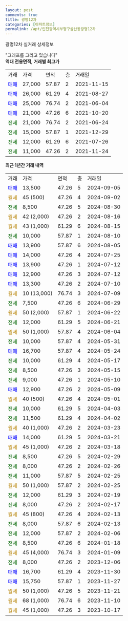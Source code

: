 ```yaml
---
layout: post
comments: true
title: 광명12차
categories: [아파트정보]
permalink: /apt/인천광역시부평구삼산동광명12차
---
```


광명12차 실거래 상세정보

<script type="text/javascript">
  google.charts.load('current', {'packages':['line', 'corechart']});
  google.charts.setOnLoadCallback(drawChart);

  function drawChart() {
    var data = new google.visualization.DataTable();
    data.addColumn('date', '거래일');
    data.addColumn('number', "매매");
    data.addColumn('number', "전세");
    data.addColumn('number', "전매");

    data.addRows([[new Date(Date.parse("2024-09-05")), 13500, null, null], [new Date(Date.parse("2024-09-02")), null, null, null], [new Date(Date.parse("2024-08-30")), null, 8500, null], [new Date(Date.parse("2024-08-16")), null, null, null], [new Date(Date.parse("2024-08-15")), null, null, null], [new Date(Date.parse("2024-08-10")), null, 10000, null], [new Date(Date.parse("2024-08-05")), 13900, null, null], [new Date(Date.parse("2024-07-25")), 14000, null, null], [new Date(Date.parse("2024-07-12")), 13900, null, null], [new Date(Date.parse("2024-07-12")), 12900, null, null], [new Date(Date.parse("2024-07-10")), 13300, null, null], [new Date(Date.parse("2024-07-09")), null, null, null], [new Date(Date.parse("2024-06-29")), null, 7500, null], [new Date(Date.parse("2024-06-22")), null, null, null], [new Date(Date.parse("2024-06-21")), null, 12000, null], [new Date(Date.parse("2024-06-04")), null, null, null], [new Date(Date.parse("2024-05-31")), null, 10000, null], [new Date(Date.parse("2024-05-24")), 16700, null, null], [new Date(Date.parse("2024-05-17")), null, 10000, null], [new Date(Date.parse("2024-05-15")), null, 8500, null], [new Date(Date.parse("2024-05-10")), null, 9000, null], [new Date(Date.parse("2024-05-09")), 12900, null, null], [new Date(Date.parse("2024-05-01")), null, null, null], [new Date(Date.parse("2024-04-03")), null, 10000, null], [new Date(Date.parse("2024-04-02")), null, 11500, null], [new Date(Date.parse("2024-03-23")), null, null, null], [new Date(Date.parse("2024-03-21")), 14000, null, null], [new Date(Date.parse("2024-03-18")), null, null, null], [new Date(Date.parse("2024-02-29")), null, 8500, null], [new Date(Date.parse("2024-02-26")), null, 8000, null], [new Date(Date.parse("2024-02-25")), null, 11000, null], [new Date(Date.parse("2024-02-25")), null, null, null], [new Date(Date.parse("2024-02-19")), null, 12000, null], [new Date(Date.parse("2024-02-17")), null, 8000, null], [new Date(Date.parse("2024-02-13")), null, null, null], [new Date(Date.parse("2024-02-13")), null, 8000, null], [new Date(Date.parse("2024-02-06")), null, 12000, null], [new Date(Date.parse("2024-01-18")), null, 8500, null], [new Date(Date.parse("2024-01-09")), null, null, null], [new Date(Date.parse("2023-12-06")), null, 8000, null], [new Date(Date.parse("2023-11-30")), 16700, null, null], [new Date(Date.parse("2023-11-27")), 15750, null, null], [new Date(Date.parse("2023-11-21")), null, null, null], [new Date(Date.parse("2023-11-10")), null, null, null], [new Date(Date.parse("2023-10-17")), null, null, null]]);

    var options = {
      hAxis: {
        format: 'yyyy/MM/dd'
      },    
      lineWidth: 0,
      pointsVisible: true,    
      title: '최근 1년간 유형별 실거래가 분포',
      legend: { position: 'bottom' }
    };

    var formatter = new google.visualization.NumberFormat({pattern:'###,###'} );
    formatter.format(data, 1);
    formatter.format(data, 2);
    
    setTimeout(function() {
        var chart = new google.visualization.LineChart(document.getElementById('columnchart_material'));
        chart.draw(data, (options));
        document.getElementById('loading').style.display = 'none';
    }, 200);
  }
</script>


<div id="loading" style="z-index:20; display: block; margin-left: 0px">"그래프를 그리고 있습니다"</div>
<div id="columnchart_material" style="width: 95%; margin-left: 0px; display: block"></div>
<!-- contents start -->
<b>역대 전용면적, 거래별 최고가</b>
<table class="sortable">
    <tr>
      <td>거래</td>
      <td>가격</td>
      <td>면적</td>
      <td>층</td>
      <td>거래일</td>
    </tr>
        <tr>
          <td><a style="color: blue">매매</a></td>
          <td>27,000</td>
          <td>57.87</td>
          <td>2</td>
          <td>2021-11-15</td>
        </tr>            <tr>
          <td><a style="color: blue">매매</a></td>
          <td>26,000</td>
          <td>61.29</td>
          <td>4</td>
          <td>2021-08-27</td>
        </tr>            <tr>
          <td><a style="color: blue">매매</a></td>
          <td>25,000</td>
          <td>76.74</td>
          <td>2</td>
          <td>2021-06-04</td>
        </tr>            <tr>
          <td><a style="color: blue">매매</a></td>
          <td>21,000</td>
          <td>47.26</td>
          <td>6</td>
          <td>2021-10-20</td>
        </tr>        
        <tr>
              <td><a style="color: darkgreen">전세</a></td>
              <td>21,000</td>
              <td>76.74</td>
              <td>2</td>
              <td>2021-06-24</td>
            </tr>            <tr>
              <td><a style="color: darkgreen">전세</a></td>
              <td>15,000</td>
              <td>57.87</td>
              <td>1</td>
              <td>2021-12-29</td>
            </tr>            <tr>
              <td><a style="color: darkgreen">전세</a></td>
              <td>12,000</td>
              <td>61.29</td>
              <td>6</td>
              <td>2021-07-26</td>
            </tr>            <tr>
              <td><a style="color: darkgreen">전세</a></td>
              <td>11,000</td>
              <td>47.26</td>
              <td>2</td>
              <td>2021-11-24</td>
            </tr>        
    
</table>

<b>최근 1년간 거래 내역</b>

<table class="sortable">
    <tr>
      <td>거래</td>
      <td>가격</td>
      <td>면적</td>
      <td>층</td>
      <td>거래일</td>
    </tr>
    <tr>
      <td><a style="color: blue">매매</a></td>
      <td>13,500</td>
      <td>47.26</td>
      <td>5</td>
      <td>2024-09-05</td>
    </tr>          <tr>
      <td><a style="color: darkgoldenrod">월세</a></td>
      <td>45 (500)</td>
      <td>47.26</td>
      <td>4</td>
      <td>2024-09-02</td>
    </tr>          <tr>
      <td><a style="color: darkgreen">전세</a></td>
      <td>8,500</td>
      <td>47.26</td>
      <td>5</td>
      <td>2024-08-30</td>
    </tr>          <tr>
      <td><a style="color: darkgoldenrod">월세</a></td>
      <td>42 (2,000)</td>
      <td>47.26</td>
      <td>2</td>
      <td>2024-08-16</td>
    </tr>          <tr>
      <td><a style="color: darkgoldenrod">월세</a></td>
      <td>43 (1,000)</td>
      <td>61.29</td>
      <td>6</td>
      <td>2024-08-15</td>
    </tr>          <tr>
      <td><a style="color: darkgreen">전세</a></td>
      <td>10,000</td>
      <td>57.87</td>
      <td>1</td>
      <td>2024-08-10</td>
    </tr>          <tr>
      <td><a style="color: blue">매매</a></td>
      <td>13,900</td>
      <td>57.87</td>
      <td>6</td>
      <td>2024-08-05</td>
    </tr>          <tr>
      <td><a style="color: blue">매매</a></td>
      <td>14,000</td>
      <td>47.26</td>
      <td>4</td>
      <td>2024-07-25</td>
    </tr>          <tr>
      <td><a style="color: blue">매매</a></td>
      <td>13,900</td>
      <td>47.26</td>
      <td>1</td>
      <td>2024-07-12</td>
    </tr>          <tr>
      <td><a style="color: blue">매매</a></td>
      <td>12,900</td>
      <td>47.26</td>
      <td>3</td>
      <td>2024-07-12</td>
    </tr>          <tr>
      <td><a style="color: blue">매매</a></td>
      <td>13,300</td>
      <td>47.26</td>
      <td>2</td>
      <td>2024-07-10</td>
    </tr>          <tr>
      <td><a style="color: darkgoldenrod">월세</a></td>
      <td>10 (13,000)</td>
      <td>76.74</td>
      <td>3</td>
      <td>2024-07-09</td>
    </tr>          <tr>
      <td><a style="color: darkgreen">전세</a></td>
      <td>7,500</td>
      <td>47.26</td>
      <td>6</td>
      <td>2024-06-29</td>
    </tr>          <tr>
      <td><a style="color: darkgoldenrod">월세</a></td>
      <td>50 (2,000)</td>
      <td>57.87</td>
      <td>1</td>
      <td>2024-06-22</td>
    </tr>          <tr>
      <td><a style="color: darkgreen">전세</a></td>
      <td>12,000</td>
      <td>61.29</td>
      <td>5</td>
      <td>2024-06-21</td>
    </tr>          <tr>
      <td><a style="color: darkgoldenrod">월세</a></td>
      <td>50 (1,000)</td>
      <td>57.87</td>
      <td>4</td>
      <td>2024-06-04</td>
    </tr>          <tr>
      <td><a style="color: darkgreen">전세</a></td>
      <td>10,000</td>
      <td>57.87</td>
      <td>4</td>
      <td>2024-05-31</td>
    </tr>          <tr>
      <td><a style="color: blue">매매</a></td>
      <td>16,700</td>
      <td>57.87</td>
      <td>4</td>
      <td>2024-05-24</td>
    </tr>          <tr>
      <td><a style="color: darkgreen">전세</a></td>
      <td>10,000</td>
      <td>61.29</td>
      <td>4</td>
      <td>2024-05-17</td>
    </tr>          <tr>
      <td><a style="color: darkgreen">전세</a></td>
      <td>8,500</td>
      <td>47.26</td>
      <td>3</td>
      <td>2024-05-15</td>
    </tr>          <tr>
      <td><a style="color: darkgreen">전세</a></td>
      <td>9,000</td>
      <td>47.26</td>
      <td>1</td>
      <td>2024-05-10</td>
    </tr>          <tr>
      <td><a style="color: blue">매매</a></td>
      <td>12,900</td>
      <td>47.26</td>
      <td>2</td>
      <td>2024-05-09</td>
    </tr>          <tr>
      <td><a style="color: darkgoldenrod">월세</a></td>
      <td>40 (500)</td>
      <td>47.26</td>
      <td>4</td>
      <td>2024-05-01</td>
    </tr>          <tr>
      <td><a style="color: darkgreen">전세</a></td>
      <td>10,000</td>
      <td>61.29</td>
      <td>5</td>
      <td>2024-04-03</td>
    </tr>          <tr>
      <td><a style="color: darkgreen">전세</a></td>
      <td>11,500</td>
      <td>61.29</td>
      <td>4</td>
      <td>2024-04-02</td>
    </tr>          <tr>
      <td><a style="color: darkgoldenrod">월세</a></td>
      <td>40 (1,000)</td>
      <td>47.26</td>
      <td>2</td>
      <td>2024-03-23</td>
    </tr>          <tr>
      <td><a style="color: blue">매매</a></td>
      <td>14,000</td>
      <td>61.29</td>
      <td>5</td>
      <td>2024-03-21</td>
    </tr>          <tr>
      <td><a style="color: darkgoldenrod">월세</a></td>
      <td>45 (1,000)</td>
      <td>47.26</td>
      <td>2</td>
      <td>2024-03-18</td>
    </tr>          <tr>
      <td><a style="color: darkgreen">전세</a></td>
      <td>8,500</td>
      <td>47.26</td>
      <td>5</td>
      <td>2024-02-29</td>
    </tr>          <tr>
      <td><a style="color: darkgreen">전세</a></td>
      <td>8,000</td>
      <td>47.26</td>
      <td>2</td>
      <td>2024-02-26</td>
    </tr>          <tr>
      <td><a style="color: darkgreen">전세</a></td>
      <td>11,000</td>
      <td>57.87</td>
      <td>5</td>
      <td>2024-02-25</td>
    </tr>          <tr>
      <td><a style="color: darkgoldenrod">월세</a></td>
      <td>50 (1,000)</td>
      <td>57.87</td>
      <td>2</td>
      <td>2024-02-25</td>
    </tr>          <tr>
      <td><a style="color: darkgreen">전세</a></td>
      <td>12,000</td>
      <td>61.29</td>
      <td>3</td>
      <td>2024-02-19</td>
    </tr>          <tr>
      <td><a style="color: darkgreen">전세</a></td>
      <td>8,000</td>
      <td>47.26</td>
      <td>2</td>
      <td>2024-02-17</td>
    </tr>          <tr>
      <td><a style="color: darkgoldenrod">월세</a></td>
      <td>45 (800)</td>
      <td>47.26</td>
      <td>4</td>
      <td>2024-02-13</td>
    </tr>          <tr>
      <td><a style="color: darkgreen">전세</a></td>
      <td>8,000</td>
      <td>57.87</td>
      <td>6</td>
      <td>2024-02-13</td>
    </tr>          <tr>
      <td><a style="color: darkgreen">전세</a></td>
      <td>12,000</td>
      <td>57.87</td>
      <td>2</td>
      <td>2024-02-06</td>
    </tr>          <tr>
      <td><a style="color: darkgreen">전세</a></td>
      <td>8,500</td>
      <td>47.26</td>
      <td>6</td>
      <td>2024-01-18</td>
    </tr>          <tr>
      <td><a style="color: darkgoldenrod">월세</a></td>
      <td>45 (4,000)</td>
      <td>76.74</td>
      <td>3</td>
      <td>2024-01-09</td>
    </tr>          <tr>
      <td><a style="color: darkgreen">전세</a></td>
      <td>8,000</td>
      <td>47.26</td>
      <td>2</td>
      <td>2023-12-06</td>
    </tr>          <tr>
      <td><a style="color: blue">매매</a></td>
      <td>16,700</td>
      <td>61.29</td>
      <td>4</td>
      <td>2023-11-30</td>
    </tr>          <tr>
      <td><a style="color: blue">매매</a></td>
      <td>15,750</td>
      <td>57.87</td>
      <td>1</td>
      <td>2023-11-27</td>
    </tr>          <tr>
      <td><a style="color: darkgoldenrod">월세</a></td>
      <td>50 (1,000)</td>
      <td>47.26</td>
      <td>5</td>
      <td>2023-11-21</td>
    </tr>          <tr>
      <td><a style="color: darkgoldenrod">월세</a></td>
      <td>68 (1,000)</td>
      <td>76.74</td>
      <td>6</td>
      <td>2023-11-10</td>
    </tr>          <tr>
      <td><a style="color: darkgoldenrod">월세</a></td>
      <td>45 (1,000)</td>
      <td>47.26</td>
      <td>3</td>
      <td>2023-10-17</td>
    </tr>      </table>
<!-- contents end -->    

